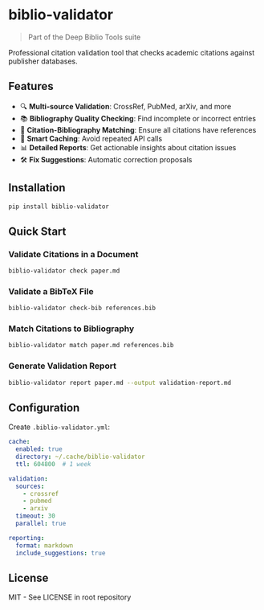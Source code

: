 # biblio-validator

> Part of the Deep Biblio Tools suite

Professional citation validation tool that checks academic citations against publisher databases.

## Features

- 🔍 **Multi-source Validation**: CrossRef, PubMed, arXiv, and more
- 📚 **Bibliography Quality Checking**: Find incomplete or incorrect entries
- 🔗 **Citation-Bibliography Matching**: Ensure all citations have references
- 💾 **Smart Caching**: Avoid repeated API calls
- 📊 **Detailed Reports**: Get actionable insights about citation issues
- 🛠️ **Fix Suggestions**: Automatic correction proposals

## Installation

```bash
pip install biblio-validator
```

## Quick Start

### Validate Citations in a Document
```bash
biblio-validator check paper.md
```

### Validate a BibTeX File
```bash
biblio-validator check-bib references.bib
```

### Match Citations to Bibliography
```bash
biblio-validator match paper.md references.bib
```

### Generate Validation Report
```bash
biblio-validator report paper.md --output validation-report.md
```

## Configuration

Create `.biblio-validator.yml`:
```yaml
cache:
  enabled: true
  directory: ~/.cache/biblio-validator
  ttl: 604800  # 1 week

validation:
  sources:
    - crossref
    - pubmed
    - arxiv
  timeout: 30
  parallel: true

reporting:
  format: markdown
  include_suggestions: true
```

## License

MIT - See LICENSE in root repository
